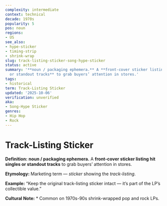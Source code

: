 ```yaml
---
complexity: intermediate
context: technical
decade: 1970s
popularity: 5
pos: noun
regions:
- US
see_also:
- hype-sticker
- timing-strip
- shrink-wrap
slug: track-listing-sticker-song-hype-sticker
status: active
summary: '**noun / packaging ephemera.** A **front-cover sticker listing hit singles
  or standout tracks** to grab buyers’ attention in stores.'
tags:
- historical
term: Track-Listing Sticker
updated: '2025-10-06'
verification: unverified
aka:
- Song-Hype Sticker
genres:
- Hip Hop
- Rock
---
```


# Track-Listing Sticker

**Definition:** **noun / packaging ephemera.** A **front-cover sticker listing hit singles or standout tracks** to grab buyers’ attention in stores.

**Etymology:** Marketing term — *sticker* showing the *track-listing*.

**Example:** “Keep the original track-listing sticker intact — it’s part of the LP’s collectible value.”

**Cultural Note:** * Common on 1970s-90s shrink-wrapped pop and rock LPs.

